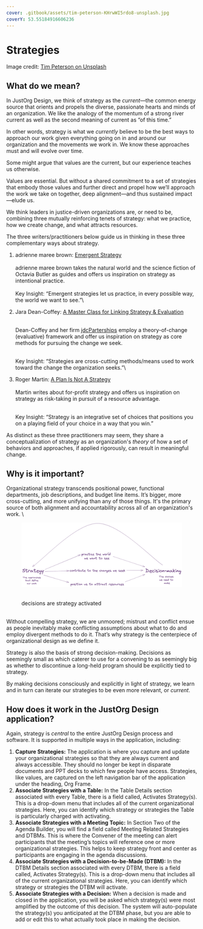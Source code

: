 ```yaml
---
cover: .gitbook/assets/tim-peterson-KHrwWI5rdo8-unsplash.jpg
coverY: 53.55184916606236
---
```


# Strategies

Image credit: [Tim Peterson on Unsplash](https://unsplash.com/photos/KHrwWI5rdo8)

## **What do we mean?**

In JustOrg Design, we think of strategy as the _current_—the common energy source that orients and propels the diverse, passionate hearts and minds of an organization. We like the analogy of the momentum of a strong river current as well as the second meaning of current as “of this time.”

In other words, strategy is what we _currently_ believe to be the best ways to approach our work given everything going on in and around our organization and the movements we work in. We know these approaches must and will evolve over time.

Some might argue that values are the current, but our experience teaches us otherwise.

Values are essential. But without a shared commitment to a set of strategies that embody those values and further direct and propel how we’ll approach the work we take on together, deep alignment—and thus sustained impact—elude us.

We think leaders in justice-driven organizations are, or need to be, combining three mutually reinforcing tenets of strategy: what we practice, how we create change, and what attracts resources.

The three writers/practitioners below guide us in thinking in these three complementary ways about strategy.

1. adrienne maree brown: [Emergent Strategy](https://www.akpress.org/emergentstrategy.html)\
   \
   adrienne maree brown takes the natural world and the science fiction of Octavia Butler as guides and offers us inspiration on strategy as intentional practice. \
   \
   Key Insight: “Emergent strategies let us practice, in every possible way, the world we want to see.”\

2.  Jara Dean-Coffey: [A Master Class for Linking Strategy & Evaluation](https://store.nonprofitquarterly.org/products/evaluative-practice-a-master-class-for-nonprofit-leaders-on-linking-strategy-and-evaluation)

    \
    Dean-Coffey and her firm [jdcParterships](https://www.jdcpartnerships.com/offerings) employ a theory-of-change (evaluative) framework and offer us inspiration on strategy as core methods for pursuing the change we seek.

    \
    Key Insight: “Strategies are cross-cutting methods/means used to work toward the change the organization seeks.”\

3.  Roger Martin: [A Plan Is Not A Strategy](https://www.youtube.com/watch?v=iuYlGRnC7J8)\
    \
    Martin writes about for-profit strategy and offers us inspiration on strategy as risk-taking in pursuit of a resource advantage.

    \
    Key Insight: “Strategy is an integrative set of choices that positions you on a playing field of your choice in a way that you win.”

As distinct as these three practitioners may seem, they share a conceptualization of strategy as an organization's _theory_ of how a set of behaviors and approaches, if applied rigorously, can result in meaningful change.

## **Why is it important?**

Organizational strategy transcends positional power, functional departments, job descriptions, and budget line items. It’s bigger, more cross-cutting, and more unifying than any of those things. It's the primary source of both alignment and accountability across all of an organization's work. \


<figure><img src=".gitbook/assets/1 (1).png" alt=""><figcaption><p><br>decisions are strategy activated</p></figcaption></figure>

\
Without compelling strategy, we are unmoored; mistrust and conflict ensue as people inevitably make conflicting assumptions about what to do and employ divergent methods to do it. That’s why strategy is the centerpiece of organizational design as we define it.

Strategy is also the basis of strong decision-making. Decisions as seemingly small as which caterer to use for a convening to as seemingly big as whether to discontinue a long-held program should be explicitly tied to strategy.

By making decisions consciously and explicitly in light of strategy, we learn and in turn can iterate our strategies to be even more relevant, or _current_.

## **How does it work in the JustOrg Design application?**

Again, strategy is _central_ to the entire JustOrg Design process and software. It is supported in multiple ways in the application, including:

1. **Capture Strategies:** The application is where you capture and update your organizational strategies so that they are always current and always accessible. They should no longer be kept in disparate documents and PPT decks to which few people have access. Strategies, like values, are captured on the left navigation bar of the application under the heading, Org Frame.
2. **Associate Strategies with a Table:** In the Table Details section associated with every Table, there is a field called, Activates Strategy(s). This is a drop-down menu that includes all of the current organizational strategies. Here, you can identify which strategy or strategies the Table is particularly charged with activating.
3. **Associate Strategies with a Meeting Topic:** In Section Two of the Agenda Builder, you will find a field called Meeting Related Strategies and DTBMs. This is where the Convener of the meeting can alert participants that the meeting’s topics will reference one or more organizational strategies. This helps to keep strategy front and center as participants are engaging in the agenda discussions.
4. **Associate Strategies with a Decision-to-be-Made (DTBM):** In the DTBM Details section associated with every DTBM, there is a field called, Activates Strategy(s). This is a drop-down menu that includes all of the current organizational strategies. Here, you can identify which strategy or strategies the DTBM will activate.
5. **Associate Strategies with a Decision:** When a decision is made and closed in the application, you will be asked which strategy(s) were most amplified by the outcome of this decision. The system will auto-populate the strategy(s) you anticipated at the DTBM phase, but you are able to add or edit this to what actually took place in making the decision.
